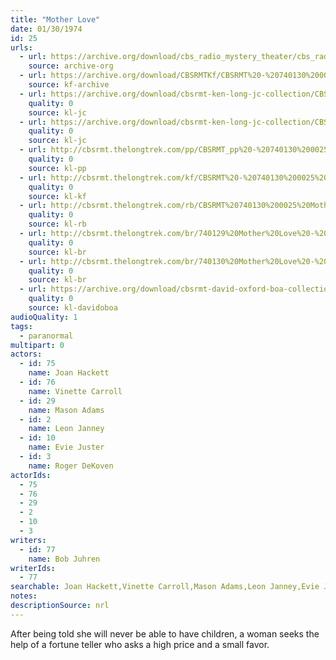```yaml
---
title: "Mother Love"
date: 01/30/1974
id: 25
urls: 
  - url: https://archive.org/download/cbs_radio_mystery_theater/cbs_radio_mystery_theater-0001-0050.zip/cbs_radio_mystery_theater-0001-0050%2Fcbsrmt_0025_mother_love.mp3
    source: archive-org
  - url: https://archive.org/download/CBSRMTKf/CBSRMT%20-%20740130%200025%20Mother%20Love_kf.mp3
    source: kf-archive
  - url: https://archive.org/download/cbsrmt-ken-long-jc-collection/CBSRMT - 740130 0025 Mother Love vbr bm2_jc.mp3
    quality: 0
    source: kl-jc
  - url: https://archive.org/download/cbsrmt-ken-long-jc-collection/CBSRMT - 740130 0025 Mother Love vbr kb newsbreak_jc.mp3
    quality: 0
    source: kl-jc
  - url: http://cbsrmt.thelongtrek.com/pp/CBSRMT_pp%20-%20740130%200025%20Mother%20Love.mp3
    quality: 0
    source: kl-pp
  - url: http://cbsrmt.thelongtrek.com/kf/CBSRMT%20-%20740130%200025%20Mother%20Love_kf.mp3
    quality: 0
    source: kl-kf
  - url: http://cbsrmt.thelongtrek.com/rb/CBSRMT%20740130%200025%20Mother%20Love_rb%20wor.mp3
    quality: 0
    source: kl-rb
  - url: http://cbsrmt.thelongtrek.com/br/740129%20Mother%20Love%20-%20WOR.mp3
    quality: 0
    source: kl-br
  - url: http://cbsrmt.thelongtrek.com/br/740130%20Mother%20Love%20-%20WOR.mp3
    quality: 0
    source: kl-br
  - url: https://archive.org/download/cbsrmt-david-oxford-boa-collection/CBSRMT-740130-0025-Mother-Love-(64-44)_kf-{BoA}.mp3
    quality: 0
    source: kl-davidoboa
audioQuality: 1
tags: 
  - paranormal
multipart: 0
actors:  
  - id: 75
    name: Joan Hackett  
  - id: 76
    name: Vinette Carroll  
  - id: 29
    name: Mason Adams  
  - id: 2
    name: Leon Janney  
  - id: 10
    name: Evie Juster  
  - id: 3
    name: Roger DeKoven
actorIds:  
  - 75  
  - 76  
  - 29  
  - 2  
  - 10  
  - 3
writers:  
  - id: 77
    name: Bob Juhren
writerIds:  
  - 77
searchable: Joan Hackett,Vinette Carroll,Mason Adams,Leon Janney,Evie Juster,Roger DeKoven Bob Juhren
notes: 
descriptionSource: nrl
---
```

After being told she will never be able to have children, a woman seeks the help of a fortune teller who asks a high price and a small favor.